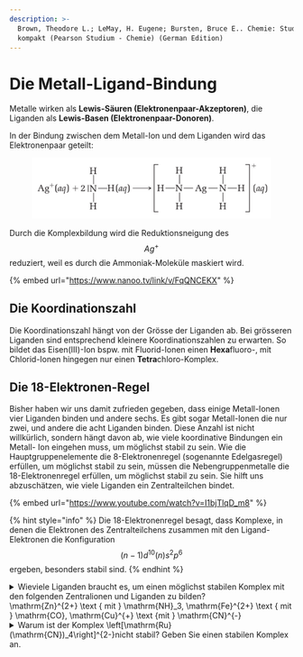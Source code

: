 ```yaml
---
description: >-
  Brown, Theodore L.; LeMay, H. Eugene; Bursten, Bruce E.. Chemie: Studieren
  kompakt (Pearson Studium - Chemie) (German Edition)
---
```


# Die Metall-Ligand-Bindung

Metalle wirken als **Lewis-Säuren (Elektronenpaar-Akzeptoren)**, die Liganden als **Lewis-Basen (Elektronenpaar-Donoren)**.&#x20;

In der Bindung zwischen dem Metall-Ion und dem Liganden wird das Elektronenpaar geteilt:

<figure><img src="../.gitbook/assets/image (2) (1) (1) (1) (1) (1) (1).png" alt=""><figcaption></figcaption></figure>

Durch die Komplexbildung wird die Reduktionsneigung des $$Ag^+$$ reduziert, weil es durch die Ammoniak-Moleküle maskiert wird.

{% embed url="https://www.nanoo.tv/link/v/FqQNCEKX" %}

## Die Koordinationszahl

Die Koordinationszahl hängt von der Grösse der Liganden ab. Bei grösseren Liganden sind entsprechend kleinere Koordinationszahlen zu erwarten. So bildet das Eisen(III)-Ion bspw. mit Fluorid-Ionen einen **Hexa**fluoro-, mit Chlorid-Ionen hingegen nur einen **Tetra**chloro-Komplex.

## Die 18-Elektronen-Regel

Bisher haben wir uns damit zufrieden gegeben, dass einige Metall-Ionen vier Liganden binden und andere sechs. Es gibt sogar Metall-Ionen die nur zwei, und andere die acht Liganden binden. Diese Anzahl ist nicht willkürlich, sondern hängt davon ab, wie viele koordinative Bindungen ein Metall- Ion eingehen muss, um möglichst stabil zu sein. Wie die Hauptgruppenelemente die 8-Elektronenregel (sogenannte Edelgasregel) erfüllen, um möglichst stabil zu sein, müssen die Nebengruppenmetalle die 18-Elektronenregel erfüllen, um möglichst stabil zu sein. Sie hilft uns abzuschätzen, wie viele Liganden ein Zentralteilchen bindet.

{% embed url="https://www.youtube.com/watch?v=I1bjTlqD_m8" %}

{% hint style="info" %}
Die 18-Elektronenregel besagt, dass Komplexe, in denen die Elektronen des Zentralteilchens zusammen mit den Ligand-Elektronen die Konfiguration $$(n-1) d^{10}(n) s^2 p^6$$ ergeben, besonders stabil sind.
{% endhint %}

<details>

<summary>Wieviele Liganden braucht es, um einen möglichst stabilen Komplex mit den folgenden Zentralionen und Liganden zu bilden? <br><span class="math">\mathrm{Zn}^{2+} \text { mit } \mathrm{NH}_3</span>,  <span class="math">\mathrm{Fe}^{2+} \text { mit } \mathrm{CO}</span>,  <span class="math">\mathrm{Cu}^{+} \text {mit } \mathrm{CN}^{-}</span></summary>

4 Liganden, 6 Liganden, 4 Liganden

</details>

<details>

<summary>Warum ist der Komplex <span class="math">\left[\mathrm{Ru}(\mathrm{CN})_4\right]^{2-}</span>nicht stabil? Geben Sie einen stabilen Komplex an. </summary>

$$\text { Ladung Ru: } \mathrm{Ru}^{2+} \text {, d. h. } 6 \text { Liganden anstatt } 4 \text { wären gut: }\left[\mathrm{Ru}(\mathrm{CN})_6\right]^{4-}$$

</details>
